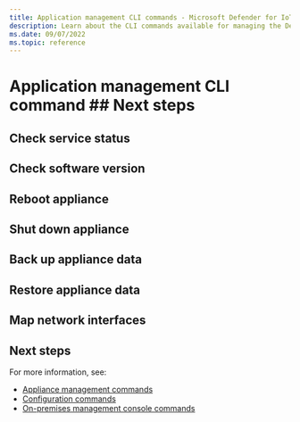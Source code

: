 ```yaml
---
title: Application management CLI commands - Microsoft Defender for IoT
description: Learn about the CLI commands available for managing the Defender for IoT on-premises applications.
ms.date: 09/07/2022
ms.topic: reference
---
```


# Application management CLI command ## Next steps

## Check service status

## Check software version

## Reboot appliance

## Shut down appliance

## Back up appliance data

## Restore appliance data

## Map network interfaces

## Next steps


For more information, see:

- [Appliance management commands](cli-appliance.md)
- [Configuration commands](cli-configuration.md)
- [On-premises management console commands](cli-management.md)